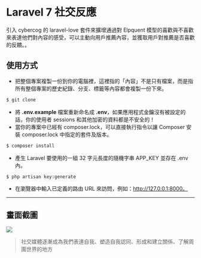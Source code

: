 # Laravel 7 社交反應

引入 cybercog 的 laravel-love 套件來擴增通過對 Elpquent 模型的喜歡與不喜歡來表達他們對內容的感受，可以主動向用戶推薦內容，並獲取用戶對推薦是否喜歡的反饋。。

## 使用方式
- 把整個專案複製一份到你的電腦裡，這裡指的「內容」不是只有檔案，而是指所有整個專案的歷史紀錄、分支、標籤等內容都會複製一份下來。
```sh
$ git clone
```
- 將 __.env.example__ 檔案重新命名成 __.env__，如果應用程式金鑰沒有被設定的話，你的使用者 sessions 和其他加密的資料都是不安全的！
- 當你的專案中已經有 composer.lock，可以直接執行指令以讓 Composer 安裝 composer.lock 中指定的套件及版本。
```sh
$ composer install
```
- 產生 Laravel 要使用的一組 32 字元長度的隨機字串 APP_KEY 並存在 .env 內。
```sh
$ php artisan key:generate
```
- 在瀏覽器中輸入已定義的路由 URL 來訪問，例如：http://127.0.0.1:8000。

----

## 畫面截圖
![](https://i.imgur.com/lzuGE5r.png)
> 社交媒體逐漸成為我們表達自我、塑造自我認同、形成和建立關係、了解周圍世界的地方
